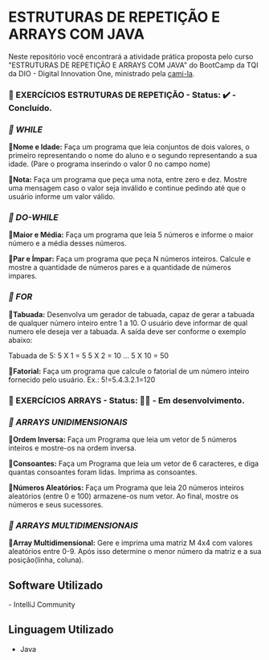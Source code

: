 # ESTRUTURAS DE REPETIÇÃO E ARRAYS COM JAVA

Neste repositório você encontrará a atividade prática proposta pelo curso "ESTRUTURAS DE REPETIÇÃO E ARRAYS COM JAVA" do BootCamp da TQI da DIO - Digital Innovation One, ministrado pela [cami-la](https://github.com/cami-la).


### 💭 EXERCÍCIOS ESTRUTURAS DE REPETIÇÃO - Status: ✔️ - Concluído.



### *📝 WHILE*

**🔸Nome e Idade:** Faça um programa que leia conjuntos de dois valores, o primeiro representando o nome do aluno e o segundo representando a sua idade. (Pare o programa inserindo o valor 0 no campo nome)

**🔸Nota:** Faça um programa que peça uma nota, entre zero e dez. Mostre uma mensagem caso o valor seja inválido e continue pedindo até que o usuário informe um valor válido.

### *📝 DO-WHILE*

**🔸Maior e Média:** Faça um programa que leia 5 números e informe o maior número e a média desses números.

**🔸Par e Ímpar:** Faça um programa que peça N números inteiros. Calcule e mostre a quantidade de números pares e a quantidade de números impares.

### *📝 FOR*

**🔸Tabuada:** Desenvolva um gerador de tabuada, capaz de gerar a tabuada de qualquer número inteiro entre 1 a 10. O usuário deve informar de qual numero ele deseja ver a tabuada. A saída deve ser conforme o exemplo abaixo:

Tabuada de 5:
5 X 1 = 5
5 X 2 = 10
...
5 X 10 = 50

**🔸Fatorial:** Faça um programa que calcule o fatorial de um número inteiro fornecido pelo usuário.
Ex.: 5!=5.4.3.2.1=120


### 💭 EXERCÍCIOS ARRAYS - Status: 👨‍💻 - Em desenvolvimento.



### *📝 ARRAYS UNIDIMENSIONAIS*

**🔹Ordem Inversa:** Faça um Programa que leia um vetor de 5 números inteiros e mostre-os na ordem inversa.

**🔹Consoantes:** Faça um Programa que leia um vetor de 6 caracteres, e diga quantas consoantes foram lidas. Imprima as consoantes.

**🔹Números Aleatórios:** Faça um Programa que leia 20 números inteiros aleatórios (entre 0 e 100) armazene-os num vetor. Ao final, mostre os números e seus sucessores.

### *📝 ARRAYS MULTIDIMENSIONAIS*

**🔹Array Multidimensional:** Gere e imprima uma matriz M 4x4 com valores aleatórios entre 0-9. Após isso determine o menor número da matriz e a sua posição(linha, coluna).



## Software Utilizado

\- IntelliJ Community

## Linguagem Utilizado

- Java
